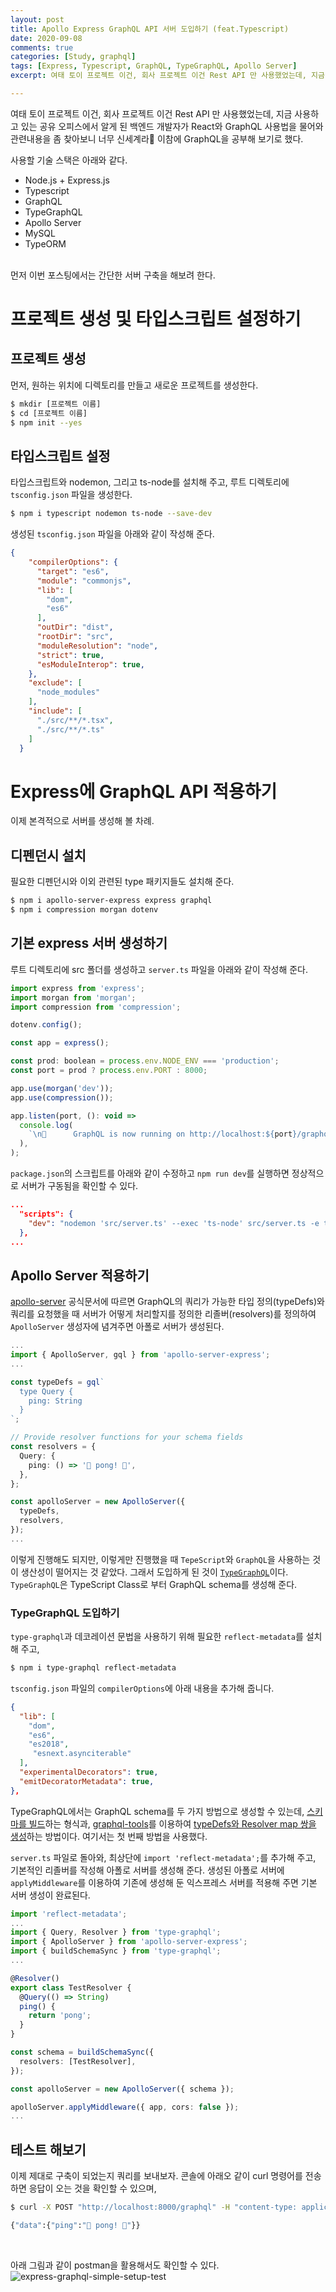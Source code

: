 ```yaml
---
layout: post
title: Apollo Express GraphQL API 서버 도입하기 (feat.Typescript)
date: 2020-09-08
comments: true
categories: [Study, graphql]
tags: [Express, Typescript, GraphQL, TypeGraphQL, Apollo Server]
excerpt: 여태 토이 프로젝트 이건, 회사 프로젝트 이건 Rest API 만 사용했었는데, 지금 사용하고 있는 공유 오피스에서 알게 된 백엔드 개발자가 React와 GraphQL 사용법을 물어와 관련내용을 좀 찾아보니 너무 신세계라👀 이참에 GraphQL을 공부해 보기로 했다.

---
```


여태 토이 프로젝트 이건, 회사 프로젝트 이건 Rest API 만 사용했었는데, 지금 사용하고 있는 공유 오피스에서 알게 된 백엔드 개발자가 React와 GraphQL 사용법을 물어와 관련내용을 좀 찾아보니 너무 신세계라👀 이참에 GraphQL을 공부해 보기로 했다.

사용할 기술 스택은 아래와 같다.
- Node.js + Express.js
- Typescript
- GraphQL
- TypeGraphQL
- Apollo Server
- MySQL
- TypeORM

<br>
먼저 이번 포스팅에서는 간단한 서버 구축을 해보려 한다.


# 프로젝트 생성 및 타입스크립트 설정하기

## 프로젝트 생성

먼저, 원하는 위치에 디렉토리를 만들고 새로운 프로젝트를 생성한다. 

```bash
$ mkdir [프로젝트 이름]
$ cd [프로젝트 이름]
$ npm init --yes
```

## 타입스크립트 설정

타입스크립트와 nodemon, 그리고 ts-node를 설치해 주고, 루트 디렉토리에 `tsconfig.json` 파일을 생성한다. 

```bash
$ npm i typescript nodemon ts-node --save-dev
```

생성된 `tsconfig.json` 파일을 아래와 같이 작성해 준다.

```json
{
    "compilerOptions": {
      "target": "es6",
      "module": "commonjs",
      "lib": [
        "dom",
        "es6"
      ],
      "outDir": "dist",         
      "rootDir": "src",
      "moduleResolution": "node",
      "strict": true,
      "esModuleInterop": true,                     
    },
    "exclude": [
      "node_modules"
    ],
    "include": [
      "./src/**/*.tsx",
      "./src/**/*.ts"
    ]
  }
```

# Express에 GraphQL API 적용하기

이제 본격적으로 서버를 생성해 볼 차례. 

## 디펜던시 설치

필요한 디펜던시와 이외 관련된 type 패키지들도 설치해 준다.

```bash
$ npm i apollo-server-express express graphql
$ npm i compression morgan dotenv
```

## 기본 express 서버 생성하기

루트 디렉토리에 src 폴더를 생성하고 `server.ts` 파일을 아래와 같이 작성해 준다.

```javascript
import express from 'express';
import morgan from 'morgan';
import compression from 'compression';

dotenv.config();

const app = express();

const prod: boolean = process.env.NODE_ENV === 'production';
const port = prod ? process.env.PORT : 8000;

app.use(morgan('dev'));
app.use(compression());

app.listen(port, (): void =>
  console.log(
    `\n🚀      GraphQL is now running on http://localhost:${port}/graphql`,
  ),
);
```

`package.json`의 스크립트를 아래와 같이 수정하고 `npm run dev`를 실행하면 정상적으로 서버가 구동됨을 확인할 수 있다.

```json
...
  "scripts": {
    "dev": "nodemon 'src/server.ts' --exec 'ts-node' src/server.ts -e ts"
  },
...
```

## Apollo Server 적용하기

[apollo-server](https://github.com/apollographql/apollo-server#readme) 공식문서에 따르면 GraphQL의 쿼리가 가능한 타입 정의(typeDefs)와 쿼리를 요청했을 때 서버가 어떻게 처리할지를 정의한 리졸버(resolvers)를 정의하여 `ApolloServer` 생성자에 념겨주면 아폴로 서버가 생성된다. 

```typescript
...
import { ApolloServer, gql } from 'apollo-server-express';
...

const typeDefs = gql`
  type Query {
    ping: String
  }
`;

// Provide resolver functions for your schema fields
const resolvers = {
  Query: {
    ping: () => '👋 pong! 👋',
  },
};

const apolloServer = new ApolloServer({
  typeDefs,
  resolvers,
});
...
```

이렇게 진행해도 되지만, 이렇게만 진행했을 때 `TepeScript`와 `GraphQL`을 사용하는 것이 생산성이 떨어지는 것 같았다. 그래서 도입하게 된 것이 [`TypeGraphQL`](https://typegraphql.com/)이다. `TypeGraphQL`은 TypeScript Class로 부터 GraphQL schema를 생성해 준다.

### TypeGraphQL 도입하기

`type-graphql`과 데코레이션 문법을 사용하기 위해 필요한 `reflect-metadata`를 설치해 주고,

```bash
$ npm i type-graphql reflect-metadata
```

`tsconfig.json` 파일의 `compilerOptions`에 아래 내용을 추가해 줍니다.

```json
{
  "lib": [
    "dom",
    "es6",
    "es2018",
     "esnext.asynciterable"
  ],
  "experimentalDecorators": true,    
  "emitDecoratorMetadata": true,          
},
```

TypeGraphQL에서는 GraphQL schema를 두 가지 방법으로 생성할 수 있는데, [스키마를 빌드](https://typegraphql.com/docs/getting-started.html#building-schema)하는 형식과, [graphql-tools](https://github.com/ardatan/graphql-tools#readme)를 이용하여 [typeDefs와 Resolver map 쌍을 생성](https://typegraphql.com/docs/bootstrap.html)하는 방법이다. 여기서는 첫 번째 방법을 사용했다.

`server.ts` 파일로 돌아와, 최상단에 `import 'reflect-metadata';`를 추가해 주고, 기본적인 리졸버를 작성해 아폴로 서버를 생성해 준다. 생성된 아폴로 서버에 `applyMiddleware`를 이용하여 기존에 생성해 둔 익스프레스 서버를 적용해 주면 기본 서버 생성이 완료된다.

```typescript
import 'reflect-metadata';
...
import { Query, Resolver } from 'type-graphql';
import { ApolloServer } from 'apollo-server-express';
import { buildSchemaSync } from 'type-graphql';
...

@Resolver()
export class TestResolver {
  @Query(() => String)
  ping() {
    return 'pong';
  }
}

const schema = buildSchemaSync({
  resolvers: [TestResolver],
});

const apolloServer = new ApolloServer({ schema });

apolloServer.applyMiddleware({ app, cors: false });
...
```

## 테스트 해보기

이제 제대로 구축이 되었는지 쿼리를 보내보자. 콘솔에 아래오 같이 curl 명령어를 전송하면 응답이 오는 것을 확인할 수 있으며, 

```bash
$ curl -X POST "http://localhost:8000/graphql" -H "content-type: application/json" -d '{"query":"{ping}"}' 

{"data":{"ping":"👋 pong! 👋"}}
```
<br>


아래 그림과 같이 postman을 활용해서도 확인할 수 있다.
![express-graphql-simple-setup-test](/images/express-graphql-simple-setup-test.png "express-graphql-simple-setup-test")